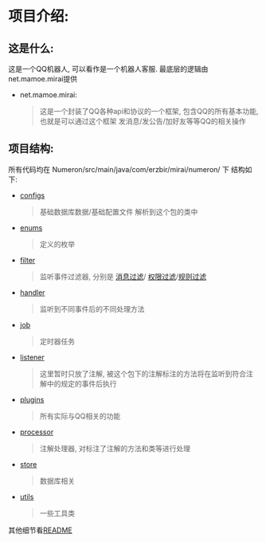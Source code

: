 # 项目介绍:

## 这是什么:

这是一个QQ机器人, 可以看作是一个机器人客服.
最底层的逻辑由net.mamoe.mirai提供

- net.mamoe.mirai:
  > 这是一个封装了QQ各种api和协议的一个框架,
  > 包含QQ的所有基本功能, 也就是可以通过这个框架 发消息/发公告/加好友等等QQ的相关操作
  

## 项目结构:

所有代码均在 Numeron/src/main/java/com/erzbir/mirai/numeron/ 下
结构如下:

- [configs](numeron-boot/src/main/java/com/erzbir/mirai/configs)
  > 基础数据库数据/基础配置文件 解析到这个包的类中
- [enums](numeron-core/src/main/java/com/erzbir/mirai/numeron/enums)
  > 定义的枚举
- [filter](numeron-core/src/main/java/com/erzbir/mirai/numeron/filter)
  > 监听事件过滤器, 分别是 [消息过滤](numeron-core/src/main/java/com/erzbir/mirai/numeron/filter/message)/
  > [权限过滤](numeron-core/src/main/java/com/erzbir/mirai/numeron/filter/permission)/[规则过滤](numeron-core/src/main/java/com/erzbir/mirai/numeron/filter/rule)
- [handler](numeron-core/src/main/java/com/erzbir/mirai/numeron/handler)
  > 监听到不同事件后的不同处理方法
- [job](numeron-core/src/main/java/com/erzbir/mirai/numeron/job)
  > 定时器任务
- [listener](numeron-core/src/main/java/com/erzbir/mirai/numeron/listener)
  > 这里暂时只放了注解, 被这个包下的注解标注的方法将在监听到符合注解中的规定的事件后执行
- [plugins](numeron-core/src/main/java/com/erzbir/mirai/numeron/plugins)
  > 所有实际与QQ相关的功能
- [processor](numeron-boot/src/main/java/com/erzbir/mirai/boot/processor)
  > 注解处理器, 对标注了注解的方法和类等进行处理
- [store](numeron-core/src/main/java/com/erzbir/mirai/numeron/plugins/common/store)
  > 数据库相关
- [utils](numeron-core/src/main/java/com/erzbir/mirai/numeron/utils)
  > 一些工具类

其他细节看[README](README.md)
